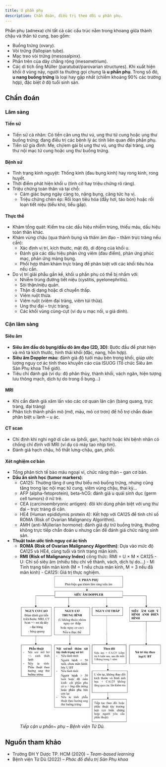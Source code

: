 ```yaml
---
title: U phần phụ
description: Chẩn đoán, điều trị theo dõi u phần phụ.
---
```


Phần phụ (adnexa) chỉ tất cả các cấu trúc nằm trong khoang giữa thành chậu và thân tử cung, bao gồm:

- Buồng trứng (ovary).
- Vòi trứng (fallopian tube).
- Mạc treo vòi trứng (mesosalpinx).
- Phần trên của dây chằng rộng (mesometrium).
- Các di tích ống Müller (paratubal/parovarian structures).
  Khi xuất hiện khối ở vùng này, người ta thường gọi chung là **u phần phụ**. Trong số đó, **u nang buồng trứng** là loại hay gặp nhất (chiếm khoảng 90% các trường hợp), đặc biệt ở độ tuổi sinh sản.

## Chẩn đoán

### Lâm sàng

#### Tiền sử

- Tiền sử cá nhân: Có tiền căn ung thư vú, ung thư tử cung hoặc ung thư buồng trứng; đang điều trị các bệnh lý ác tính liên quan đến phần phụ.
- Tiền sử gia đình: Mẹ, chị/em gái bị ung thư vú, ung thư đại tràng, ung thư nội mạc tử cung hoặc ung thư buồng trứng.

#### Bệnh sử

- Tình trạng kinh nguyệt: Thống kinh (đau bụng kinh) hay rong kinh, rong huyết.
- Thời điểm phát hiện khối u (tình cờ hay triệu chứng rõ ràng).
- Triệu chứng toàn thân và tại chỗ:
  - Cảm giác bụng ngày càng to, nặng bụng, căng tức hạ vị.
  - Triệu chứng chèn ép: Rối loạn tiêu hóa (đầy hơi, táo bón) hoặc rối loạn tiết niệu (tiểu khó, tiểu gấp).

#### Thực thể

- Khám tổng quát: Kiểm tra các dấu hiệu nhiễm trùng, thiếu máu, dấu hiệu toàn thân khác.
- Khám vùng chậu (qua thành bụng và thăm âm đạo – thăm trực tràng nếu cần):
  - Xác định vị trí, kích thước, mật độ, di động của khối u.
  - Đánh giá các dấu hiệu phản ứng viêm (đau điểm), phản ứng phúc mạc, phản ứng màng bụng.
  - Phối hợp thăm khám trực tràng để phân biệt với các khối tiêu hóa nếu cần.
- Do vị trí giải phẫu gần kề, khối u phần phụ có thể bị nhầm với:
  - Nhiễm trùng đường tiết niệu (cystitis, pyelonephritis).
  - Sỏi thận/niệu quản.
  - Thận dị dạng hoặc di chuyển thấp.
  - Viêm ruột thừa.
  - Viêm ruột (viêm đại tràng, viêm túi thừa).
  - Ung thư đại – trực tràng.
  - Các khối vùng cùng-cụt (ví dụ u mạc nối, u giả dính).

### Cận lâm sàng

#### Siêu âm

- **Siêu âm đầu dò bụng/đầu dò âm đạo (2D, 3D)**: Bước đầu để phát hiện và mô tả kích thước, hình thái khối (đặc, nang, hỗn hợp).
- **Siêu âm Doppler màu**: đánh giá độ tưới máu bên trong khối, giúp ước lượng nguy cơ ác tính theo khuyến cáo của ISUOG (Tổ chức Siêu âm Sản Phụ khoa Thế giới).
- Tiêu chí đánh giá (ví dụ: độ phân thùy, thành khối, vách ngăn, hiện tượng lưu thông mạch, dịch tự do trong ổ bụng...)

#### MRI

- Khi cần đánh giá xâm lấn vào các cơ quan lân cận (bàng quang, trực tràng, đại tràng)
- Phân tích thành phần mô (mỡ, máu, mô cơ trơn) để hỗ trợ chẩn đoán phân biệt u lành – u ác.

#### CT scan

- Chỉ định khi nghi ngờ di căn xa (phổi, gan, hạch) hoặc khi bệnh nhân có chống chỉ định với MRI (ví dụ có máy tạo nhịp tim).
- Đánh giá hạch chậu, hố thắt lưng-chậu, gan, phổi.

#### Xét nghiệm cơ bản

- Tổng phân tích tế bào máu ngoại vi, chức năng thận – gan cơ bản.
- **Dấu ấn sinh học (tumor markers)**:
  - CA125: Thường tăng ở ung thư biểu mô buồng trứng, nhưng cũng tăng trong lạc nội mạc tử cung, viêm vùng chậu, thai kỳ...
  - AFP (alpha-fetoprotein), beta-hCG: đánh giá u quái sinh dục (germ cell tumors) ở nữ trẻ.
  - CEA (carcinoembryonic antigen): đôi khi dùng phân biệt với ung thư đại – trực tràng di căn.
  - HE4 (Human epididymis protein 4): Kết hợp với CA125 để tính chỉ số ROMA (Risk of Ovarian Malignancy Algorithm).
  - AMH (anti-Müllerian hormone): đánh giá dự trữ buồng trứng, thường không trực tiếp chẩn đoán u nhưng cần để đánh giá chức năng sinh sản.
- **Thuật toán ước tính nguy cơ ác tính**
  - **ROMA (Risk of Ovarian Malignancy Algorithm)**: Dựa vào mức độ CA125 và HE4, cùng tuổi và tình trạng mãn kinh.
  - **RMI (Risk of Malignancy Index)** công thức: RMI = U × M × CA125 - U: Chỉ số siêu âm (nhiều tiêu chí về thành, vách, dịch tự do...) - M: Tình trạng tiền mãn kinh (M = 1 nếu chưa mãn kinh, M = 3 nếu đã mãn kinh) - CA125: Giá trị thực nghiệm.
    ![Tiếp cận u~ phần phụ – Bệnh viện Từ Dũ](./_images/u-phan-phu/tiep-can-u-phan-phu.jpeg)
    _Tiếp cận u phần~ phụ – Bệnh viện Từ Dũ._

## Nguồn tham khảo

- Trường ĐH Y Dược TP. HCM (2020) – _Team-based learning_
- Bệnh viện Từ Dũ (2022) – _Phác đồ điều trị Sản Phụ khoa_
